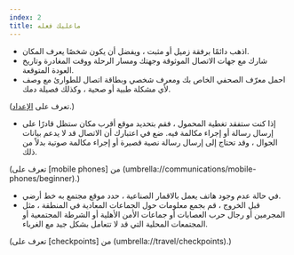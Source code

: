 ```yaml
---
index: 2
title: ماعليك فعله
---
```

* اذهب دائمًا برفقة زميل أو مثبت ، ويفضل أن يكون شخصًا يعرف المكان.
* شارك مع جهات الاتصال الموثوقة وجهتك ومسار الرحلة ووقت المغادرة وتاريخ العودة المتوقعة.
* احمل معرّف الصحفي الخاص بك ومعرف شخصي وبطاقة اتصال للطوارئ مع وصف لأي مشكلة طبية أو صحية ، وكذلك فصيلة دمك.

(تعرف على [الإعداد](umbrella://travel/preparation).) 

* إذا كنت ستفقد تغطية المحمول ، فقم بتحديد موقع أقرب مكان ستظل قادرًا على إرسال رسالة أو إجراء مكالمة فيه. ضع في اعتبارك أن الاتصال قد لا يدعم بيانات الجوال ، وقد تحتاج إلى إرسال رسالة نصية قصيرة أو إجراء مكالمة صوتية بدلاً من ذلك.

(تعرف على [mobile phones] من (umbrella://communications/mobile-phones/beginner).)

* في حالة عدم وجود هاتف يعمل بالاقمار الصناعية ، حدد موقع مجتمع به خط أرضي.
* قبل الخروج ، قم بجمع معلومات حول الجماعات المعادية في المنطقة ، مثل المجرمين أو رجال حرب العصابات أو جماعات الأمن الأهلية أو الشرطة المجتمعية أو المجتمعات المحلية التي قد لا تتعامل بشكل جيد مع الغرباء.

(تعرف على  [checkpoints] من (umbrella://travel/checkpoints).)